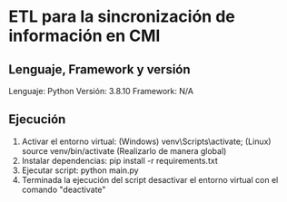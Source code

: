 # ETL para la sincronización de información en CMI


## Lenguaje, Framework y versión
Lenguaje: Python
Versión: 3.8.10
Framework: N/A

## Ejecución
1. Activar el entorno virtual: (Windows) venv\Scripts\activate; (Linux) source venv/bin/activate (Realizarlo de manera global)
2. Instalar dependencias: pip install -r requirements.txt
3. Ejecutar script: python main.py
4. Terminada la ejecución del script desactivar el entorno virtual con el comando "deactivate"